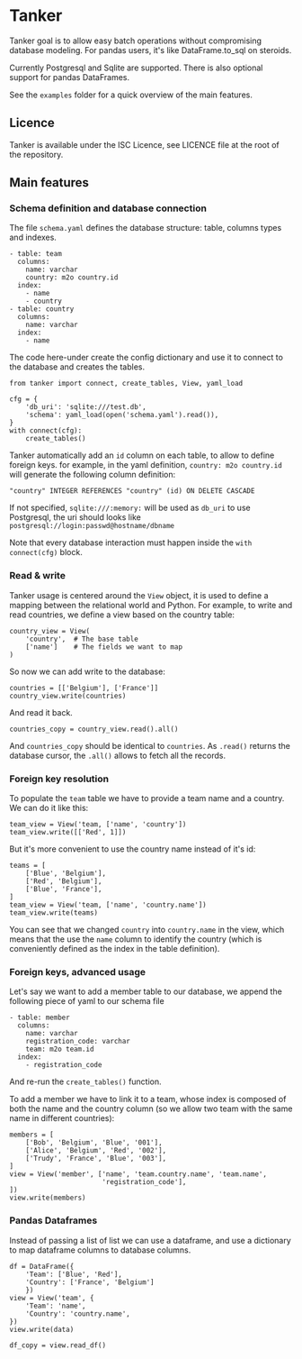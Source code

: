 # Tanker

Tanker goal is to allow easy batch operations without compromising
database modeling. For pandas users, it's like DataFrame.to_sql on
steroids.

Currently Postgresql and Sqlite are supported. There is also optional
support for pandas DataFrames.

See the `examples` folder for a quick overview of the main features.


## Licence

Tanker is available under the ISC Licence, see LICENCE file at the
root of the repository.


## Main features

### Schema definition and database connection

The file `schema.yaml` defines the database structure: table, columns
types and indexes.

    - table: team
      columns:
        name: varchar
        country: m2o country.id
      index:
        - name
        - country
    - table: country
      columns:
        name: varchar
      index:
        - name

The code here-under create the config dictionary and use it to connect
to the database and creates the tables.

    from tanker import connect, create_tables, View, yaml_load

    cfg = {
        'db_uri': 'sqlite:///test.db',
        'schema': yaml_load(open('schema.yaml').read()),
    }
    with connect(cfg):
        create_tables()

Tanker automatically add an `id` column on each table, to allow to
define foreign keys. for example, in the yaml definition, `country:
m2o country.id` will generate the following column definition:

    "country" INTEGER REFERENCES "country" (id) ON DELETE CASCADE

If not specified, `sqlite:///:memory:` will be used as `db_uri` to use
Postgresql, the uri should looks like
`postgresql://login:passwd@hostname/dbname`

Note that every database interaction must happen inside the `with
connect(cfg)` block.


### Read & write

Tanker usage is centered around the `View` object, it is used to
define a mapping between the relational world and Python. For example,
to write and read countries, we define a view based on the country
table:

    country_view = View(
        'country',  # The base table
        ['name']    # The fields we want to map
    )

So now we can add write to the database:

    countries = [['Belgium'], ['France']]
    country_view.write(countries)

And read it back.

    countries_copy = country_view.read().all()

And `countries_copy` should be identical to `countries`. As `.read()`
returns the database cursor, the `.all()` allows to fetch all the
records.


### Foreign key resolution

To populate the `team` table we have to provide a team name and a
country. We can do it like this:

    team_view = View('team, ['name', 'country'])
    team_view.write([['Red', 1]])

But it's more convenient to use the country name instead of it's id:

    teams = [
        ['Blue', 'Belgium'],
        ['Red', 'Belgium'],
        ['Blue', 'France'],
    ]
    team_view = View('team, ['name', 'country.name'])
    team_view.write(teams)

You can see that we changed `country` into `country.name` in the view,
which means that the use the `name` column to identify the country
(which is conveniently defined as the index in the table definition).


### Foreign keys, advanced usage

Let's say we want to add a member table to our database, we append the
following piece of yaml to our schema file

    - table: member
      columns:
        name: varchar
        registration_code: varchar
        team: m2o team.id
      index:
        - registration_code

And re-run the `create_tables()` function.

To add a member we have to link it to a team, whose index is composed
of both the name and the country column (so we allow two team with the
same name in different countries):

    members = [
        ['Bob', 'Belgium', 'Blue', '001'],
        ['Alice', 'Belgium', 'Red', '002'],
        ['Trudy', 'France', 'Blue', '003'],
    ]
    view = View('member', ['name', 'team.country.name', 'team.name',
                           'registration_code'],
    ])
    view.write(members)


### Pandas Dataframes

Instead of passing a list of list we can use a dataframe, and use a
dictionary to map dataframe columns to database columns.

    df = DataFrame({
        'Team': ['Blue', 'Red'],
        'Country': ['France', 'Belgium']
        })
    view = View('team', {
        'Team': 'name',
        'Country': 'country.name',
    })
    view.write(data)

    df_copy = view.read_df()

